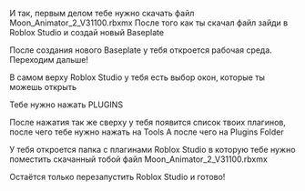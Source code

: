 И так, первым делом тебе нужно скачать файл Moon_Animator_2_V31100.rbxmx
После того как ты скачал файл зайди в Roblox Studio и создай новый Baseplate

После создания нового Baseplate у тебя откроется рабочая среда.
Переходим дальше!

В самом верху Roblox Studio у тебя есть выбор окон, которые ты можешь открыть

Тебе нужно нажать PLUGINS

После нажатия так же сверху у тебя появится список твоих плагинов, после чего тебе нужно нажать на Tools
А после чего на Plugins Folder

У тебя откроется папка с плагинами Roblox Studio в которую тебе нужно поместить скачанный тобой файл Moon_Animator_2_V31100.rbxmx

Остаётся только перезапустить Roblox Studio и готово!
